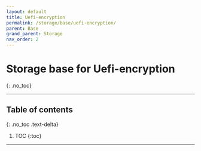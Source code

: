 ```yaml
---
layout: default
title: Uefi-encryption
permalink: /storage/base/uefi-encryption/
parent: Base
grand_parent: Storage
nav_order: 2
---
```


# Storage base for Uefi-encryption
{: .no_toc}

---

## Table of contents
{: .no_toc .text-delta}

1. TOC
{:toc}

---
